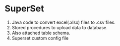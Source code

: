 # SuperSet
1. Java code to convert excel(.xlsx) files to .csv files.
2. Stored procedures to upload data to database.
3. Also attached table schema.
4. Superset custom config file
